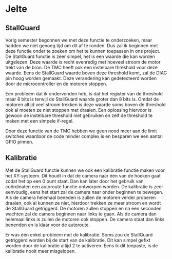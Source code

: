 # Jelte
## StallGuard
Vorig semester begonnen we met deze functie te onderzoeken, maar hadden we niet genoeg tijd om dit af te ronden. 
Dus zal ik beginnen met deze functie onder te zoeken om het te kunnen toepassen in ons project.
De StallGuard functie is zeer simpel, het is een waarde die kan worden uitgelezen. Deze waarde is recht evenredig met hoeveel stroom de motor trekt van de bron.
De TMC heeft ook een instelbare threshold voor deze waarde. Eens de StallGuard waarde boven deze threshold komt, zal de DIAG pin hoog worden gemaakt.
Deze verandering kan gedetecteerd worden door de microcontroller en de motoren stoppen.

Een probleem dat ik ondervonden heb, is dat het register van de threshold maar 8 bits is terwijl de StallGuard waarde groter dan 8 bits is.
Omdat de motoren altijd veel stroom trekken is deze waarde soms boven de threshold ook al moeten ze niet stoppen met draaien.
Een oplossing hiervoor is gewoon de instelbare threshold niet gebruiken en zelf de threshold te maken met een simpele if-regel.

Door deze functie van de TMC hebben we geen nood meer aan de limit switches waardoor de code minder complex is en besparen we een aantal GPIO pinnen.

## Kalibratie
Met de StallGuard functie kunnen we ook een kalibratie functie maken voor het XY-systeem. Dit houdt in dat de camera naar één van de hoeken gaat zodat het op een 0 punt staat.
Dan kan later door het gebruik van coördinaten een autoroute functie ontworpen worden. De kalibratie is zeer eenvoudig, eens het start zal de camera naar onder beginnen te bewegen.
Als de camera helemaal beneden is zullen de motoren verder proberen draaien, ook al kunnen ze niet, hierdoor trekken ze meer stroom en wordt de StallGuard getriggerd.
De motoren zullen stoppen en na een seconden wachten zal de camera beginnen naar links te gaan. Als de camera dan helemaal links is zullen de motoren ook stoppen.
De camera staat dan links benenden en is klaar voor de autoroute.

Er was één enkel probleem met de kalibratie. Soms zou de StallGuard getriggerd worden bij de start van de kalibratie.
Dit kan simpel gefixt worden door de kalibratie altijd 2 te activeren. Eens ik dit toepaste, is de kalibratie nooit meer misgelopen.